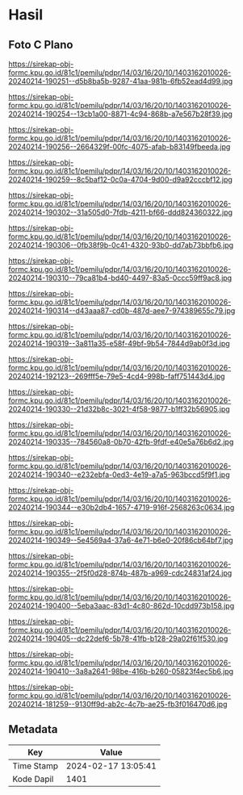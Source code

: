 # Hasil

## Foto C Plano

https://sirekap-obj-formc.kpu.go.id/81c1/pemilu/pdpr/14/03/16/20/10/1403162010026-20240214-190251--d5b8ba5b-9287-41aa-981b-6fb52ead4d99.jpg

https://sirekap-obj-formc.kpu.go.id/81c1/pemilu/pdpr/14/03/16/20/10/1403162010026-20240214-190254--13cb1a00-8871-4c94-868b-a7e567b28f39.jpg

https://sirekap-obj-formc.kpu.go.id/81c1/pemilu/pdpr/14/03/16/20/10/1403162010026-20240214-190256--2664329f-00fc-4075-afab-b83149fbeeda.jpg

https://sirekap-obj-formc.kpu.go.id/81c1/pemilu/pdpr/14/03/16/20/10/1403162010026-20240214-190259--8c5baf12-0c0a-4704-9d00-d9a92cccbf12.jpg

https://sirekap-obj-formc.kpu.go.id/81c1/pemilu/pdpr/14/03/16/20/10/1403162010026-20240214-190302--31a505d0-7fdb-4211-bf66-ddd824360322.jpg

https://sirekap-obj-formc.kpu.go.id/81c1/pemilu/pdpr/14/03/16/20/10/1403162010026-20240214-190306--0fb38f9b-0c41-4320-93b0-dd7ab73bbfb6.jpg

https://sirekap-obj-formc.kpu.go.id/81c1/pemilu/pdpr/14/03/16/20/10/1403162010026-20240214-190310--79ca81b4-bd40-4497-83a5-0ccc59ff9ac8.jpg

https://sirekap-obj-formc.kpu.go.id/81c1/pemilu/pdpr/14/03/16/20/10/1403162010026-20240214-190314--d43aaa87-cd0b-487d-aee7-974389655c79.jpg

https://sirekap-obj-formc.kpu.go.id/81c1/pemilu/pdpr/14/03/16/20/10/1403162010026-20240214-190319--3a811a35-e58f-49bf-9b54-7844d9ab0f3d.jpg

https://sirekap-obj-formc.kpu.go.id/81c1/pemilu/pdpr/14/03/16/20/10/1403162010026-20240214-192123--269fff5e-79e5-4cd4-998b-faff751443d4.jpg

https://sirekap-obj-formc.kpu.go.id/81c1/pemilu/pdpr/14/03/16/20/10/1403162010026-20240214-190330--21d32b8c-3021-4f58-9877-b1ff32b56905.jpg

https://sirekap-obj-formc.kpu.go.id/81c1/pemilu/pdpr/14/03/16/20/10/1403162010026-20240214-190335--784560a8-0b70-42fb-9fdf-e40e5a76b6d2.jpg

https://sirekap-obj-formc.kpu.go.id/81c1/pemilu/pdpr/14/03/16/20/10/1403162010026-20240214-190340--e232ebfa-0ed3-4e19-a7a5-963bccd5f9f1.jpg

https://sirekap-obj-formc.kpu.go.id/81c1/pemilu/pdpr/14/03/16/20/10/1403162010026-20240214-190344--e30b2db4-1657-4719-916f-2568263c0634.jpg

https://sirekap-obj-formc.kpu.go.id/81c1/pemilu/pdpr/14/03/16/20/10/1403162010026-20240214-190349--5e4569a4-37a6-4e71-b6e0-20f86cb64bf7.jpg

https://sirekap-obj-formc.kpu.go.id/81c1/pemilu/pdpr/14/03/16/20/10/1403162010026-20240214-190355--2f5f0d28-874b-487b-a969-cdc24831af24.jpg

https://sirekap-obj-formc.kpu.go.id/81c1/pemilu/pdpr/14/03/16/20/10/1403162010026-20240214-190400--5eba3aac-83d1-4c80-862d-10cdd973b158.jpg

https://sirekap-obj-formc.kpu.go.id/81c1/pemilu/pdpr/14/03/16/20/10/1403162010026-20240214-190405--dc22def6-5b78-41fb-b128-29a02f61f530.jpg

https://sirekap-obj-formc.kpu.go.id/81c1/pemilu/pdpr/14/03/16/20/10/1403162010026-20240214-190410--3a8a2641-98be-416b-b260-05823f4ec5b6.jpg

https://sirekap-obj-formc.kpu.go.id/81c1/pemilu/pdpr/14/03/16/20/10/1403162010026-20240214-181259--9130ff9d-ab2c-4c7b-ae25-fb3f016470d6.jpg


## Metadata

| Key        | Value               |
| ---------- | ------------------- |
| Time Stamp | 2024-02-17 13:05:41 |
| Kode Dapil | 1401                |



